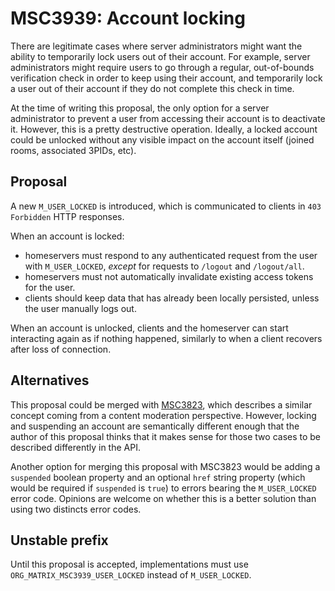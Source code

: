 # MSC3939: Account locking

There are legitimate cases where server administrators might want the ability to
temporarily lock users out of their account. For example, server administrators
might require users to go through a regular, out-of-bounds verification check in
order to keep using their account, and temporarily lock a user out of their
account if they do not complete this check in time.

At the time of writing this proposal, the only option for a server administrator
to prevent a user from accessing their account is to deactivate it. However,
this is a pretty destructive operation. Ideally, a locked account could be
unlocked without any visible impact on the account itself (joined rooms,
associated 3PIDs, etc).

## Proposal

A new `M_USER_LOCKED` is introduced, which is communicated to clients in `403 Forbidden` HTTP responses.

When an account is locked:

* homeservers must respond to any authenticated request from the user with
  `M_USER_LOCKED`, _except_ for requests to `/logout` and `/logout/all`.
* homeservers must not automatically invalidate existing access tokens for the
  user.
* clients should keep data that has already been locally persisted, unless the
  user manually logs out.

When an account is unlocked, clients and the homeserver can start interacting
again as if nothing happened, similarly to when a client recovers after loss of
connection.

## Alternatives

This proposal could be merged with
[MSC3823](https://github.com/matrix-org/matrix-spec-proposals/pull/3823), which
describes a similar concept coming from a content moderation perspective.
However, locking and suspending an account are semantically different enough
that the author of this proposal thinks that it makes sense for those two cases
to be described differently in the API.

Another option for merging this proposal with MSC3823 would be adding a
`suspended` boolean property and an optional `href` string property (which would
be required if `suspended` is `true`) to errors bearing the `M_USER_LOCKED`
error code. Opinions are welcome on whether this is a better solution than using
two distincts error codes.

## Unstable prefix

Until this proposal is accepted, implementations must use
`ORG_MATRIX_MSC3939_USER_LOCKED` instead of `M_USER_LOCKED`.
